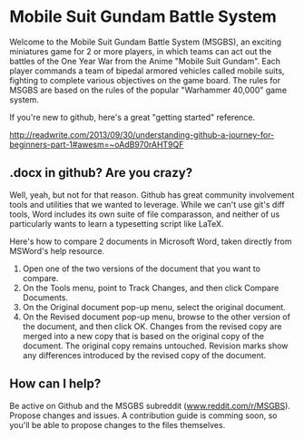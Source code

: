 Mobile Suit Gundam Battle System
================================

Welcome to the Mobile Suit Gundam Battle System (MSGBS), an exciting miniatures game for 2 or more players, in which teams can act out the battles of the One Year War from the Anime "Mobile Suit Gundam". Each player commands a team of bipedal armored vehicles called mobile suits, fighting to complete various objectives on the game board. The rules for MSGBS are based on the rules of the popular "Warhammer 40,000" game system.

If you're new to github, here's a great "getting started" reference.

http://readwrite.com/2013/09/30/understanding-github-a-journey-for-beginners-part-1#awesm=~oAdB970rAHT9QF


.docx in github? Are you crazy?
-------------------------------

Well, yeah, but not for that reason. Github has great community involvement tools and utilities that we wanted to leverage. While we can't use git's diff tools, Word includes its own suite of file comparasson, and neither of us particularly wants to learn a typesetting script like LaTeX.

Here's how to compare 2 documents in Microsoft Word, taken directly from MSWord's help resource.

1. Open one of the two versions of the document that you want to compare.
2. On the Tools menu, point to Track Changes, and then click Compare Documents.
3. On the Original document pop-up menu, select the original document.
4. On the Revised document pop-up menu, browse to the other version of the document, and then click OK. Changes from the revised copy are merged into a new copy that is based on the original copy of the document. The original copy remains untouched. Revision marks show any differences introduced by the revised copy of the document.


How can I help?
---------------

Be active on Github and the MSGBS subreddit (www.reddit.com/r/MSGBS). Propose changes and issues. A contribution guide is comming soon, so you'll be able to propose changes to the files themselves.
